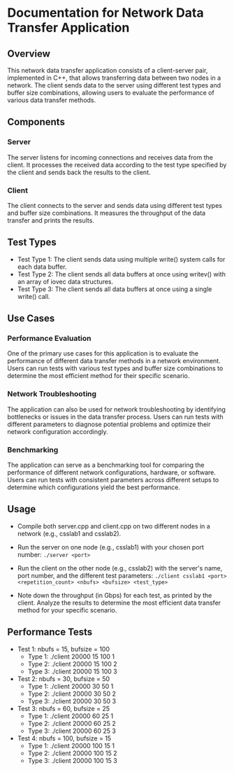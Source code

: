 # Documentation for Network Data Transfer Application

## Overview

This network data transfer application consists of a client-server pair, implemented in C++, that allows transferring data between two nodes in a network. The client sends data to the server using different test types and buffer size combinations, allowing users to evaluate the performance of various data transfer methods.

## Components

### Server

The server listens for incoming connections and receives data from the client. It processes the received data according to the test type specified by the client and sends back the results to the client.

### Client

The client connects to the server and sends data using different test types and buffer size combinations. It measures the throughput of the data transfer and prints the results.

## Test Types

- Test Type 1: The client sends data using multiple write() system calls for each data buffer.
- Test Type 2: The client sends all data buffers at once using writev() with an array of iovec data structures.
- Test Type 3: The client sends all data buffers at once using a single write() call.

## Use Cases

### Performance Evaluation

One of the primary use cases for this application is to evaluate the performance of different data transfer methods in a network environment. Users can run tests with various test types and buffer size combinations to determine the most efficient method for their specific scenario.

### Network Troubleshooting

The application can also be used for network troubleshooting by identifying bottlenecks or issues in the data transfer process. Users can run tests with different parameters to diagnose potential problems and optimize their network configuration accordingly.

### Benchmarking

The application can serve as a benchmarking tool for comparing the performance of different network configurations, hardware, or software. Users can run tests with consistent parameters across different setups to determine which configurations yield the best performance.

## Usage

- Compile both server.cpp and client.cpp on two different nodes in a network (e.g., csslab1 and csslab2).

- Run the server on one node (e.g., csslab1) with your chosen port number:
  `./server <port>`
- Run the client on the other node (e.g., csslab2) with the server's name, port number, and the different test parameters:
  `./client csslab1 <port> <repetition_count> <nbufs> <bufsize> <test_type>`
- Note down the throughput (in Gbps) for each test, as printed by the client. Analyze the results to determine the most efficient data transfer method for your specific scenario.

## Performance Tests

  - Test 1: nbufs = 15, bufsize = 100
    - Type 1: ./client <serverName> <port> 20000 15 100 1
    - Type 2: ./client <serverName> <port> 20000 15 100 2
    - Type 3: ./client <serverName> <port> 20000 15 100 3
  - Test 2: nbufs = 30, bufsize = 50
    - Type 1: ./client <serverName> <port> 20000 30 50 1
    - Type 2: ./client <serverName> <port> 20000 30 50 2
    - Type 3: ./client <serverName> <port> 20000 30 50 3
  - Test 3: nbufs = 60, bufsize = 25
    - Type 1: ./client <serverName> <port> 20000 60 25 1
    - Type 2: ./client <serverName> <port> 20000 60 25 2
    - Type 3: ./client <serverName> <port> 20000 60 25 3
  - Test 4: nbufs = 100, bufsize = 15
    - Type 1: ./client <serverName> <port> 20000 100 15 1
    - Type 2: ./client <serverName> <port> 20000 100 15 2
    - Type 3: ./client <serverName> <port> 20000 100 15 3
